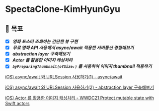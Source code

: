 # SpectaClone-KimHyunGyu

## 🐓 목표
- [x] ***영화 포스터 조회하는 간단한 뷰 구현***
- [x] ***무료 영화 API 사용해서 async/await 적용한 서버통신 경험해보기***
- [x] ***abstraction layer 구축해보기***
- [x] ***Actor 를 활용한 이미지 캐싱처리*** 
- [x] ***`byPreparingThumbnail(ofSize:)` 를 사용하여 이미지 thumbnail 적용하기*** 

[iOS) async/await 와 URLSession 사용하기(1) - async/await](https://github.com/28th-SOPT-iOS-CloneCoding/SpectaClone-KimHyunGyu/issues/4)

[iOS) async/await 와 URLSession 사용하기(2) - abstraction layer 구축해보기](https://github.com/28th-SOPT-iOS-CloneCoding/SpectaClone-KimHyunGyu/issues/5)

[iOS) Actor 를 활용한 이미지 캐싱처리 - WWDC21 Protect mutable state with Swift actors](https://github.com/28th-SOPT-iOS-CloneCoding/SpectaClone-KimHyunGyu/issues/9)

